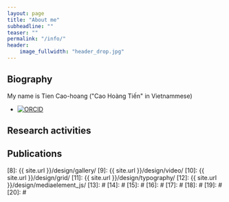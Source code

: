 ```yaml
---
layout: page
title: "About me"
subheadline: ""
teaser: ""
permalink: "/info/"
header:
    image_fullwidth: "header_drop.jpg"
---
```


## Biography

My name is Tien Cao-hoang ("Cao Hoàng Tiến" in Vietnammese)


* [![ORCID](http://orcid.org/sites/all/themes/orcidResponsiveNoto/img/orcid-logo.png)](http://orcid.org/0000-0001-9863-2716)

## Research activities

## Publications



 [1]: http://orcid.org/0000-0001-9863-2716
 [2]: http://mademistakes.com/work/jekyll-themes/
 [3]: http://automattic.com/
 [4]: http://alistapart.com/
 [5]: http://www.smashingmagazine.com/
 [6]: https://github.com/
 [7]: http://sauer.io
 [8]: {{ site.url }}/design/gallery/
 [9]: {{ site.url }}/design/video/
 [10]: {{ site.url }}/design/grid/
 [11]: {{ site.url }}/design/typography/
 [12]: {{ site.url }}/design/mediaelement_js/
 [13]: #
 [14]: #
 [15]: #
 [16]: #
 [17]: #
 [18]: #
 [19]: #
 [20]: #